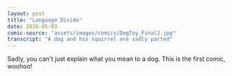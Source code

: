 ```yaml
---
layout: post
title: "Language Divide"
date: 2016-05-03
comic-source: "assets/images/comics/DogToy_Final2.jpg"
transcript: "A dog and his squirrel are sadly parted"
---
```


Sadly, you can't just explain what you mean to a dog. This is the first comic, woohoo!
